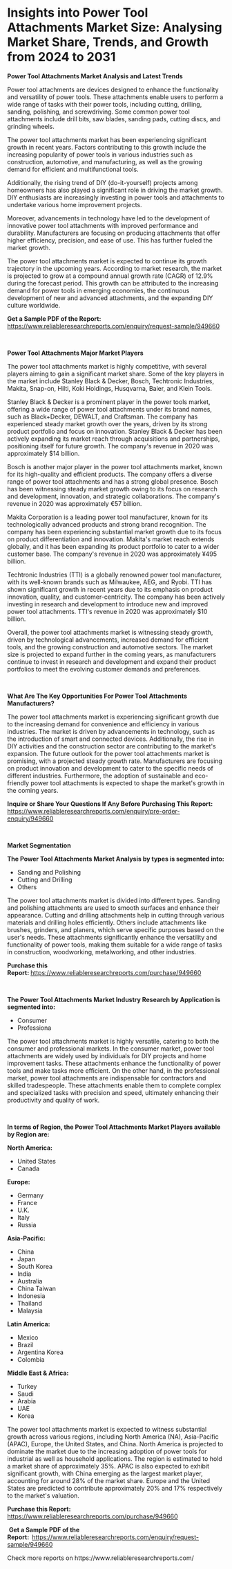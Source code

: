 <p><h1>Insights into Power Tool Attachments Market Size: Analysing Market Share, Trends, and Growth from 2024 to 2031</h1></p><p><strong>Power Tool Attachments Market Analysis and Latest Trends</strong></p>
<p><p>Power tool attachments are devices designed to enhance the functionality and versatility of power tools. These attachments enable users to perform a wide range of tasks with their power tools, including cutting, drilling, sanding, polishing, and screwdriving. Some common power tool attachments include drill bits, saw blades, sanding pads, cutting discs, and grinding wheels.</p><p>The power tool attachments market has been experiencing significant growth in recent years. Factors contributing to this growth include the increasing popularity of power tools in various industries such as construction, automotive, and manufacturing, as well as the growing demand for efficient and multifunctional tools.</p><p>Additionally, the rising trend of DIY (do-it-yourself) projects among homeowners has also played a significant role in driving the market growth. DIY enthusiasts are increasingly investing in power tools and attachments to undertake various home improvement projects.</p><p>Moreover, advancements in technology have led to the development of innovative power tool attachments with improved performance and durability. Manufacturers are focusing on producing attachments that offer higher efficiency, precision, and ease of use. This has further fueled the market growth.</p><p>The power tool attachments market is expected to continue its growth trajectory in the upcoming years. According to market research, the market is projected to grow at a compound annual growth rate (CAGR) of 12.9% during the forecast period. This growth can be attributed to the increasing demand for power tools in emerging economies, the continuous development of new and advanced attachments, and the expanding DIY culture worldwide.</p></p>
<p><strong>Get a Sample PDF of the Report:&nbsp;</strong> <a href="https://www.reliableresearchreports.com/enquiry/request-sample/949660">https://www.reliableresearchreports.com/enquiry/request-sample/949660</a></p>
<p>&nbsp;</p>
<p><strong>Power Tool Attachments Major Market Players</strong></p>
<p><p>The power tool attachments market is highly competitive, with several players aiming to gain a significant market share. Some of the key players in the market include Stanley Black & Decker, Bosch, Techtronic Industries, Makita, Snap-on, Hilti, Koki Holdings, Husqvarna, Baier, and Klein Tools.</p><p>Stanley Black & Decker is a prominent player in the power tools market, offering a wide range of power tool attachments under its brand names, such as Black+Decker, DEWALT, and Craftsman. The company has experienced steady market growth over the years, driven by its strong product portfolio and focus on innovation. Stanley Black & Decker has been actively expanding its market reach through acquisitions and partnerships, positioning itself for future growth. The company's revenue in 2020 was approximately $14 billion.</p><p>Bosch is another major player in the power tool attachments market, known for its high-quality and efficient products. The company offers a diverse range of power tool attachments and has a strong global presence. Bosch has been witnessing steady market growth owing to its focus on research and development, innovation, and strategic collaborations. The company's revenue in 2020 was approximately €57 billion.</p><p>Makita Corporation is a leading power tool manufacturer, known for its technologically advanced products and strong brand recognition. The company has been experiencing substantial market growth due to its focus on product differentiation and innovation. Makita's market reach extends globally, and it has been expanding its product portfolio to cater to a wider customer base. The company's revenue in 2020 was approximately ¥495 billion.</p><p>Techtronic Industries (TTI) is a globally renowned power tool manufacturer, with its well-known brands such as Milwaukee, AEG, and Ryobi. TTI has shown significant growth in recent years due to its emphasis on product innovation, quality, and customer-centricity. The company has been actively investing in research and development to introduce new and improved power tool attachments. TTI's revenue in 2020 was approximately $10 billion.</p><p>Overall, the power tool attachments market is witnessing steady growth, driven by technological advancements, increased demand for efficient tools, and the growing construction and automotive sectors. The market size is projected to expand further in the coming years, as manufacturers continue to invest in research and development and expand their product portfolios to meet the evolving customer demands and preferences.</p></p>
<p>&nbsp;</p>
<p><strong>What Are The Key Opportunities For Power Tool Attachments Manufacturers?</strong></p>
<p><p>The power tool attachments market is experiencing significant growth due to the increasing demand for convenience and efficiency in various industries. The market is driven by advancements in technology, such as the introduction of smart and connected devices. Additionally, the rise in DIY activities and the construction sector are contributing to the market's expansion. The future outlook for the power tool attachments market is promising, with a projected steady growth rate. Manufacturers are focusing on product innovation and development to cater to the specific needs of different industries. Furthermore, the adoption of sustainable and eco-friendly power tool attachments is expected to shape the market's growth in the coming years.</p></p>
<p><strong>Inquire or Share Your Questions If Any Before Purchasing This Report:</strong> <a href="https://www.reliableresearchreports.com/enquiry/pre-order-enquiry/949660">https://www.reliableresearchreports.com/enquiry/pre-order-enquiry/949660</a></p>
<p>&nbsp;</p>
<p><strong>Market Segmentation</strong></p>
<p><strong>The Power Tool Attachments Market Analysis by types is segmented into:</strong></p>
<p><ul><li>Sanding and Polishing</li><li>Cutting and Drilling</li><li>Others</li></ul></p>
<p><p>The power tool attachments market is divided into different types. Sanding and polishing attachments are used to smooth surfaces and enhance their appearance. Cutting and drilling attachments help in cutting through various materials and drilling holes efficiently. Others include attachments like brushes, grinders, and planers, which serve specific purposes based on the user's needs. These attachments significantly enhance the versatility and functionality of power tools, making them suitable for a wide range of tasks in construction, woodworking, metalworking, and other industries.</p></p>
<p><strong>Purchase this Report:&nbsp;</strong><a href="https://www.reliableresearchreports.com/purchase/949660">https://www.reliableresearchreports.com/purchase/949660</a></p>
<p>&nbsp;</p>
<p><strong>The Power Tool Attachments Market Industry Research by Application is segmented into:</strong></p>
<p><ul><li>Consumer</li><li>Professiona</li></ul></p>
<p><p>The power tool attachments market is highly versatile, catering to both the consumer and professional markets. In the consumer market, power tool attachments are widely used by individuals for DIY projects and home improvement tasks. These attachments enhance the functionality of power tools and make tasks more efficient. On the other hand, in the professional market, power tool attachments are indispensable for contractors and skilled tradespeople. These attachments enable them to complete complex and specialized tasks with precision and speed, ultimately enhancing their productivity and quality of work.</p></p>
<p>&nbsp;</p>
<p><strong>In terms of Region, the Power Tool Attachments Market Players available by Region are:</strong></p>
<p>
    <p> <strong> North America: </strong>
        <ul>
            <li>United States</li>
            <li>Canada</li>
        </ul>
        </p> 
    <p> <strong> Europe: </strong>
        <ul>
            <li>Germany</li>
            <li>France</li>
            <li>U.K.</li>
            <li>Italy</li>
            <li>Russia</li>
        </ul>
        </p> 
    <p> <strong> Asia-Pacific: </strong>
        <ul>
            <li>China</li>
            <li>Japan</li>
            <li>South Korea</li>
            <li>India</li>
            <li>Australia</li>
            <li>China Taiwan</li>
            <li>Indonesia</li>
            <li>Thailand</li>
            <li>Malaysia</li>
        </ul>
        </p> 
    <p> <strong> Latin America: </strong>
        <ul>
            <li>Mexico</li>
            <li>Brazil</li>
            <li>Argentina Korea</li>
            <li>Colombia</li>
        </ul>
        </p> 
    <p> <strong> Middle East & Africa: </strong>
        <ul>
            <li>Turkey</li>
            <li>Saudi</li>
            <li>Arabia</li>
            <li>UAE</li>
            <li>Korea</li>
        </ul>
    </p>
    </p>
<p><p>The power tool attachments market is expected to witness substantial growth across various regions, including North America (NA), Asia-Pacific (APAC), Europe, the United States, and China. North America is projected to dominate the market due to the increasing adoption of power tools for industrial as well as household applications. The region is estimated to hold a market share of approximately 35%. APAC is also expected to exhibit significant growth, with China emerging as the largest market player, accounting for around 28% of the market share. Europe and the United States are predicted to contribute approximately 20% and 17% respectively to the market's valuation.</p></p>
<p><strong>Purchase this Report: </strong><a href="https://www.reliableresearchreports.com/purchase/949660">https://www.reliableresearchreports.com/purchase/949660</a></p>
<p>&nbsp;<strong>Get a Sample PDF of the Report:&nbsp;&nbsp;</strong><a href="https://www.reliableresearchreports.com/enquiry/request-sample/949660">https://www.reliableresearchreports.com/enquiry/request-sample/949660</a></p>
<p><strong></strong></p>
<p>Check more reports on https://www.reliableresearchreports.com/</p>